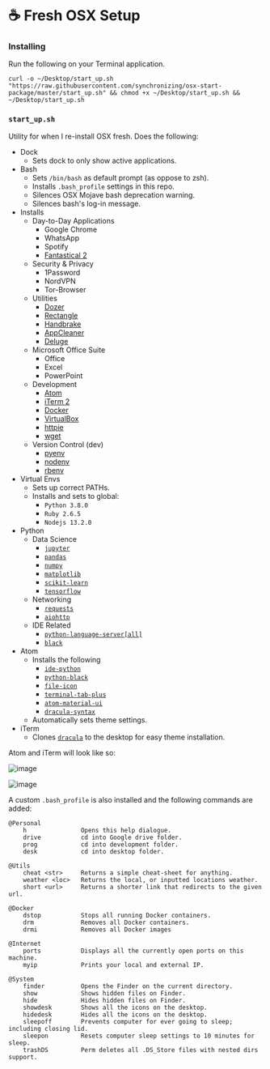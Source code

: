 # ☕️ Fresh OSX Setup

### Installing

Run the following on your Terminal application. 

```
curl -o ~/Desktop/start_up.sh "https://raw.githubusercontent.com/synchronizing/osx-start-package/master/start_up.sh" && chmod +x ~/Desktop/start_up.sh && ~/Desktop/start_up.sh
```

### `start_up.sh`

Utility for when I re-install OSX fresh. Does the following:

* Dock
  * Sets dock to only show active applications.
* Bash
  * Sets `/bin/bash` as default prompt (as oppose to zsh).
  * Installs `.bash_profile` settings in this repo.
  * Silences OSX Mojave bash deprecation warning.
  * Silences bash's log-in message.
* Installs
  * Day-to-Day Applications
    * Google Chrome
    * WhatsApp
    * Spotify
    * [Fantastical 2](https://flexibits.com/fantastical)
  * Security & Privacy
    * 1Password
    * NordVPN
    * Tor-Browser
  * Utilities
    * [Dozer](https://dozermac.com/)
    * [Rectangle](https://rectangleapp.com/)
    * [Handbrake](https://handbrake.fr/)
    * [AppCleaner](https://freemacsoft.net/appcleaner/)
    * [Deluge](https://deluge-torrent.org/)
  * Microsoft Office Suite
    * Office
    * Excel
    * PowerPoint
  * Development
    * [Atom](https://atom.io/)
    * [iTerm 2](https://iterm2.com/)
    * [Docker](https://www.docker.com/)
    * [VirtualBox](https://www.virtualbox.org/)
    * [httpie](https://httpie.org/)
    * [wget](https://www.gnu.org/software/wget/)
  * Version Control (dev)
    * [pyenv](https://github.com/pyenv/pyenv)
    * [nodenv](https://github.com/nodenv/nodenv)
    * [rbenv](https://github.com/rbenv/rbenv)
* Virtual Envs
  * Sets up correct PATHs.
  * Installs and sets to global:
    * `Python 3.8.0`
    * `Ruby 2.6.5`
    * `Nodejs 13.2.0`
* Python
  * Data Science
    * [`jupyter`](https://jupyter.org/)
    * [`pandas`](https://pandas.pydata.org/)
    * [`numpy`](https://numpy.org/)
    * [`matplotlib`](https://matplotlib.org/)
    * [`scikit-learn`](https://scikit-learn.org/stable/)
    * [`tensorflow`](https://www.tensorflow.org/)
  * Networking
    * [`requests`](https://requests.readthedocs.io/en/master/)
    * [`aiohttp`](https://aiohttp.readthedocs.io/en/stable/)
  * IDE Related
    * [`python-language-server[all]`](https://github.com/palantir/python-language-server)
    * [`black`](https://github.com/psf/black)
* Atom
  * Installs the following
    * [`ide-python`](https://atom.io/packages/ide-python)
    * [`python-black`](https://atom.io/packages/python-black)
    * [`file-icon`](https://atom.io/packages/file-icons)
    * [`terminal-tab-plus`](https://atom.io/packages/terminal-tab-plus)
    * [`atom-material-ui`](https://atom.io/themes/atom-material-ui)
    * [`dracula-syntax`](https://atom.io/themes/dracula-syntax)
  * Automatically sets theme settings.
* iTerm
  * Clones [`dracula`](https://draculatheme.com/iterm/) to the desktop for easy theme installation.

Atom and iTerm will look like so:

![image](https://github.com/synchronizing/osx-start-package/blob/master/images/atom.png)

![image](https://github.com/synchronizing/osx-start-package/blob/master/images/bash_profile.png)

A custom `.bash_profile` is also installed and the following commands are added:

```
@Personal
    h               Opens this help dialogue.
    drive           cd into Google drive folder.
    prog            cd into development folder.
    desk            cd into desktop folder.

@Utils
    cheat <str>     Returns a simple cheat-sheet for anything.
    weather <loc>   Returns the local, or inputted locations weather.
    short <url>     Returns a shorter link that redirects to the given url.

@Docker
    dstop           Stops all running Docker containers.
    drm             Removes all Docker containers.
    drmi            Removes all Docker images

@Internet
    ports           Displays all the currently open ports on this machine.
    myip            Prints your local and external IP.

@System
    finder          Opens the Finder on the current directory.
    show            Shows hidden files on Finder.
    hide            Hides hidden files on Finder.
    showdesk        Shows all the icons on the desktop.
    hidedesk        Hides all the icons on the desktop.
    sleepoff        Prevents computer for ever going to sleep; including closing lid.
    sleepon         Resets computer sleep settings to 10 minutes for sleep.
    trashDS         Perm deletes all .DS_Store files with nested dirs support.
```
